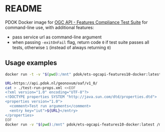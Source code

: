 # README

PDOK Docker image for [OGC API - Features Compliance Test Suite](https://github.com/opengeospatial/ets-ogcapi-features10) for command-line use, with additional features:

- pass service url as command-line argument
- when passing `-exitOnFail` flag, return code `0` if test suite passes all tests, otherwise `1` (instead of always returning `0`)

## Usage examples

```bash
docker run -t -v "$(pwd):/mnt" pdok/ets-ogcapi-features10-docker:latest https://api.pdok.nl/geonovum/oaf/v1_0/ --generateHtmlReport true --outputDir /mnt/output --exitOnFail --prettyPrint
```

```bash
URL=https://api.pdok.nl/geonovum/oaf/v1_0/
cat > ./test-run-props.xml <<EOF
<?xml version="1.0" encoding="UTF-8"?>
<!DOCTYPE properties SYSTEM "http://java.sun.com/dtd/properties.dtd">
<properties version="1.0">
  <comment>Test run arguments</comment>
  <entry key="iut">${URL}</entry>
</properties>
EOF
docker run -v "$(pwd):/mnt" pdok/ets-ogcapi-features10-docker:latest /mnt/test-run-props.xml --generateHtmlReport true --outputDir /mnt/output
```
